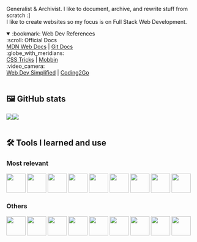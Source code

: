 Generalist & Archivist. I like to document, archive, and rewrite stuff from scratch :] <br>
I like to create websites so my focus is on Full Stack Web Development. <br>

<details open>
  <summary>:bookmark: Web Dev References</summary>
    :scroll: Official Docs <br>
      <a href="https://developer.mozilla.org/en-US/" target="_blank">MDN Web Docs</a> |
      <a href="https://git-scm.com/doc" target="_blank">Git Docs</a> <br>
    :globe_with_meridians: <br>
      <a href="https://css-tricks.com/" target="_blank">CSS Tricks</a> |
      <a href="https://mobbin.com/discover/sites/latest" target="_blank">Mobbin</a> <br>
    :video_camera: <br>
      <a href="https://m.youtube.com/@WebDevSimplified" target="_blank">Web Dev Simplified</a> |
      <a href="https://m.youtube.com/@coding2go" target="_blank">Coding2Go</a> <br>
</details> <br>

## :framed_picture: GitHub stats
<div style="display: flex;">
<img src="https://github-readme-stats.vercel.app/api?username=giannasaurus&show_icons=true&theme=transparent"></a>
<img src="https://github-readme-stats.vercel.app/api/top-langs/?username=giannasaurus&layout=compact&theme=transparent"</a>
</div> <br>
<!--
![Gianna's GitHub stats](https://github-readme-stats.vercel.app/api?username=giannasaurus&show_icons=true&theme=transparent)
[![Top Langs](https://github-readme-stats.vercel.app/api/top-langs/?username=giannasaurus&layout=compact&theme=transparent)](https://github.com/giannasaurus/github-readme-stats)
-->

## :hammer_and_wrench: Tools I learned and use
### Most relevant
<p align='left'>
  <img width='50' src="https://cdn.jsdelivr.net/gh/devicons/devicon@latest/icons/html5/html5-original.svg" tooltip='html' />
  <img width='50' src="https://cdn.jsdelivr.net/gh/devicons/devicon@latest/icons/css3/css3-original.svg" />
  <img width='50' src="https://cdn.jsdelivr.net/gh/devicons/devicon@latest/icons/javascript/javascript-original.svg" />
  <img width='50' src="https://cdn.jsdelivr.net/gh/devicons/devicon@latest/icons/git/git-original.svg" />
  <img width='50' src="https://cdn.jsdelivr.net/gh/devicons/devicon@latest/icons/github/github-original.svg" />
  <img width='50' src="https://cdn.jsdelivr.net/gh/devicons/devicon@latest/icons/nodejs/nodejs-original.svg" />
  <img width='50' src="https://cdn.jsdelivr.net/gh/devicons/devicon@latest/icons/npm/npm-original.svg" />
  <img width='50' src="https://cdn.jsdelivr.net/gh/devicons/devicon@latest/icons/express/express-original.svg" />
  <img width='50' src="https://cdn.jsdelivr.net/gh/devicons/devicon@latest/icons/vscode/vscode-original.svg" />
</p>

### Others
<p align='left'>
  <img width='50' src="https://cdn.jsdelivr.net/gh/devicons/devicon@latest/icons/csharp/csharp-original.svg" />
  <img width='50' src="https://cdn.jsdelivr.net/gh/devicons/devicon@latest/icons/java/java-original.svg" />
  <img width='50' src="https://cdn.jsdelivr.net/gh/devicons/devicon@latest/icons/jquery/jquery-original.svg" />
  <img width='50' src="https://cdn.jsdelivr.net/gh/devicons/devicon@latest/icons/json/json-original.svg" />
  <img width='50' src="https://cdn.jsdelivr.net/gh/devicons/devicon@latest/icons/d3js/d3js-original.svg" />
  <img width='50' src="https://cdn.jsdelivr.net/gh/devicons/devicon@latest/icons/figma/figma-original.svg" />
  <img width='50' src="https://cdn.jsdelivr.net/gh/devicons/devicon@latest/icons/notion/notion-original.svg" />
  <img width='50' src="https://cdn.jsdelivr.net/gh/devicons/devicon@latest/icons/markdown/markdown-original.svg" />
  <img width='50' src="https://cdn.jsdelivr.net/gh/devicons/devicon@latest/icons/visualstudio/visualstudio-original.svg" />
</p>
